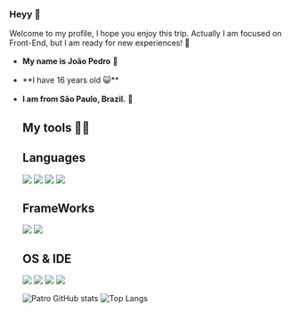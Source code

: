### Heyy 🤠

Welcome to my profile, I hope you enjoy this trip. Actually I am focused on Front-End, but I am ready for new experiences! 🌌
- **My name is João Pedro** 🦇 ㅤ
- **I have 16 years old 😺**ㅤㅤㅤㅤㅤ ㅤㅤㅤ ㅤㅤㅤ ㅤㅤㅤ ㅤ
- **I am from São Paulo, Brazil.** 💚ㅤ

			
  ## My tools 👨‍💻
	## Languages 
	<img src="https://img.shields.io/badge/Python-3776AB?style=for-the-badge&logo=python&logoColor=white" />
	<img src="https://img.shields.io/badge/HTML5-E34F26?style=for-the-badge&logo=html5&logoColor=white" />
	<img src="https://img.shields.io/badge/CSS3-1572B6?style=for-the-badge&logo=css3&logoColor=white" />
	<img src="https://img.shields.io/badge/JavaScript-323330?style=for-the-badge&logo=javascript&logoColor=F7DF1E" />
	
	## FrameWorks
	<img src="https://img.shields.io/badge/React-20232A?style=for-the-badge&logo=react&logoColor=61DAFB" />
	<img src="https://img.shields.io/badge/next.js-000000?style=for-the-badge&logo=nextdotjs&logoColor=white" />
	
	## OS & IDE
	<img src="https://img.shields.io/badge/Windows-0078D6?style=for-the-badge&logo=windows&logoColor=white" />
	
	<img src="https://img.shields.io/badge/Visual_Studio_Code-0078D4?style=for-the-badge&logo=visual%20studio%20code&logoColor=white" />
	<img src="https://img.shields.io/badge/PyCharm-000000.svg?&style=for-the-badge&logo=PyCharm&logoColor=white" />
	<img src="https://img.shields.io/badge/sublime_text-%23575757.svg?&style=for-the-badge&logo=sublime-text&logoColor=important" />
	
	
	![Patro GitHub stats](https://github-readme-stats.vercel.app/api?username=patrooooo&show_icons=true&theme=radical) ![Top Langs](https://github-readme-stats.vercel.app/api/top-langs/?username=patrooooo)
